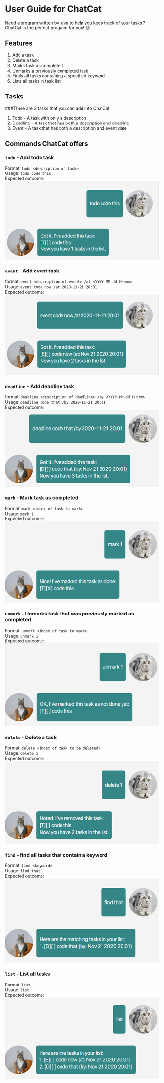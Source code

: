# User Guide for ChatCat
Need a program written by java to help you keep track of your tasks ? ChatCat is the perfect program for you! 😄

## Features 
1. Add a task
2. Delete a task
3. Marks task as completed
4. Unmarks a previously completed task
5. Finds all tasks containing a specified keyword
6. Lists all tasks in task list

## Tasks
###There are 3 tasks that you can add into ChatCat
1. Todo - A task with only a description
2. Deadline - A task that has both a description and deadline
3. Event - A task that has both a description and event date

## Commands ChatCat offers
### `todo` - Add todo task
Format: `todo <description of task>`  
Usage: `todo code this`  
Expected outcome:
![](images/todo.png)

### `event` - Add event task
format: `event <description of event> /at <YYYY-MM-dd HH:mm>`  
Usage: `event code now /at 2020-11-21 20:01`  
Expected outcome:
![](images/event.png)

### `deadline` - Add deadline task
format: `deadline <description of deadline> /by <YYYY-MM-dd HH:mm>`  
Usage: `deadline code that /by 2020-11-21 20:01`  
Expected outcome:
![](images/deadline.png)

### `mark` - Mark task as completed
Format: `mark <index of task to mark>`  
Usage: `mark 1`  
Expected outcome:
![](images/mark.png)

### `unmark` - Unmarks task that was previously marked as completed
Format: `unmark <index of task to mark>`  
Usage: `unmark 1`  
Expected outcome:
![](images/unmark.png)

### `delete` - Delete a task
Format: `delete <index of task to be deleted>`  
Usage: `delete 1`  
Expected outcome:
![](images/delete.png)

### `find` - find all tasks that contain a keyword
Format: `find <keyword>`  
Usage: `find that`  
Expected outcome:
![](images/find.png)

### `list` - List all tasks
Format: `list`  
Usage: `list`  
Expected outcome:
![](images/list.png)


